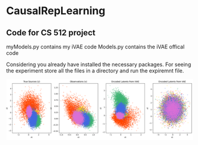 # CausalRepLearning
Code for CS 512 project
-----------------------
myModels.py contains my iVAE code
Models.py contains the iVAE offical code


Considering you already have installed the necessary packages.
For seeing the experiment store all the files in a directory and run the expiremnt file.

![alt_text](pics/1.png)
